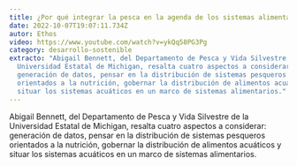 ```yaml
---
title: ¿Por qué integrar la pesca en la agenda de los sistemas alimentarios?
date: 2022-10-07T19:07:11.734Z
autor: Ethos
video: https://www.youtube.com/watch?v=ykQq58PG3Pg
category: desarrollo-sostenible
extracto: "Abigail Bennett, del Departamento de Pesca y Vida Silvestre de la
  Universidad Estatal de Michigan, resalta cuatro aspectos a considerar:
  generación de datos, pensar en la distribución de sistemas pesqueros
  orientados a la nutrición, gobernar la distribución de alimentos acuáticos y
  situar los sistemas acuáticos en un marco de sistemas alimentarios."
---
```

<!--StartFragment-->

Abigail Bennett, del Departamento de Pesca y Vida Silvestre de la Universidad Estatal de Michigan, resalta cuatro aspectos a considerar: generación de datos, pensar en la distribución de sistemas pesqueros orientados a la nutrición, gobernar la distribución de alimentos acuáticos y situar los sistemas acuáticos en un marco de sistemas alimentarios.

<!--EndFragment-->